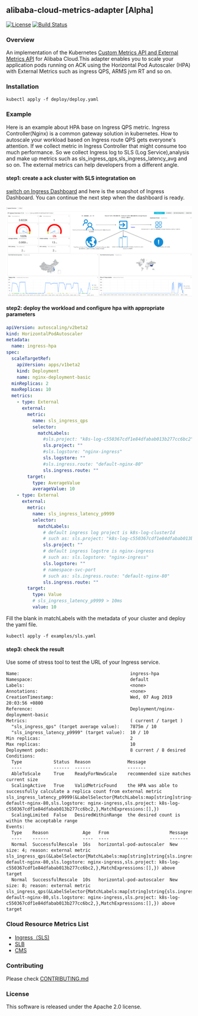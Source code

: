 ## alibaba-cloud-metrics-adapter [Alpha]

[![License](https://img.shields.io/badge/license-Apache%202-4EB1BA.svg)](https://www.apache.org/licenses/LICENSE-2.0.html)
[![Build Status](https://travis-ci.org/AliyunContainerService/alibaba-cloud-metrics-adapter.svg?branch=master)](https://travis-ci.org/AliyunContainerService/alibaba-cloud-metrics-adapter)


###  Overview 
An implementation of the Kubernetes [Custom Metrics API and External Metrics API](https://kubernetes.io/docs/tasks/run-application/horizontal-pod-autoscale/#support-for-metrics-apis) for Alibaba Cloud.This adapter enables you to scale your application pods running on ACK using the Horizontal Pod Autoscaler (HPA) with External Metrics such as ingress QPS, ARMS jvm RT and so on.

### Installation 
```$xslt
kubectl apply -f deploy/deploy.yaml 
```
### Example 
Here is an example about HPA base on Ingress QPS metric. Ingress Controller(Nginx) is a common gateway solution in kubernetes. How to autoscale your workload based on Ingress route QPS gets everyone's attention. If we collect metric in Ingress Controller that might consume too much performance. So we collect Ingress log to SLS (Log Service),analysis and make up metrics such as sls_ingress_qps,sls_ingress_latency_avg and so on. The external metrics can help developers from a different angle.

#### step1: create a ack cluster with SLS integratation on 
[switch on Ingress Dashboard](https://www.alibabacloud.com/help/doc-detail/86532.html?spm=a2c5t.11065259.1996646101.searchclickresult.2f0570acygCy4j) and here is the snapshot of Ingress Dashboard. You can continue the next step when the dashboard is ready. 

<img src="docs/images/dashboard.png"/>    

#### step2: deploy the workload and configure hpa with appropriate parameters     

```yaml
apiVersion: autoscaling/v2beta2
kind: HorizontalPodAutoscaler
metadata:
  name: ingress-hpa
spec:
  scaleTargetRef:
    apiVersion: apps/v1beta2
    kind: Deployment
    name: nginx-deployment-basic
  minReplicas: 2
  maxReplicas: 10
  metrics:
    - type: External
      external:
        metric:
          name: sls_ingress_qps
          selector:
            matchLabels:
              #sls.project: "k8s-log-c550367cdf1e84dfabab013b277cc6bc2"
              sls.project: ""
              #sls.logstore: "nginx-ingress"
              sls.logstore: ""
              #sls.ingress.route: "default-nginx-80"
              sls.ingress.route: ""
        target:
          type: AverageValue
          averageValue: 10
    - type: External
      external:
        metric:
          name: sls_ingress_latency_p9999
          selector:
            matchLabels:
              # default ingress log project is k8s-log-clusterId
              # such as: sls.project: "k8s-log-c550367cdf1e84dfabab013b277cc6bc2"
              sls.project: ""
              # default ingress logstre is nginx-ingress
              # such as: sls.logstore: "nginx-ingress"
              sls.logstore: ""
              # namespace-svc-port
              # such as: sls.ingress.route: "default-nginx-80"
              sls.ingress.route: ""
        target:
          type: Value
          # sls_ingress_latency_p9999 > 10ms
          value: 10
```     

Fill the blank in matchLabels with the metadata of your cluster and deploy the yaml file.     

```
kubectl apply -f examples/sls.yaml 
```    

#### step3: check the result     
Use some of stress tool to test the URL of your Ingress service.

```
Name:                                          ingress-hpa
Namespace:                                     default
Labels:                                        <none>
Annotations:                                   <none>
CreationTimestamp:                             Wed, 07 Aug 2019 20:03:56 +0800
Reference:                                     Deployment/nginx-deployment-basic
Metrics:                                       ( current / target )
  "sls_ingress_qps" (target average value):    7875m / 10
  "sls_ingress_latency_p9999" (target value):  10 / 10
Min replicas:                                  2
Max replicas:                                  10
Deployment pods:                               8 current / 8 desired
Conditions:
  Type            Status  Reason              Message
  ----            ------  ------              -------
  AbleToScale     True    ReadyForNewScale    recommended size matches current size
  ScalingActive   True    ValidMetricFound    the HPA was able to successfully calculate a replica count from external metric sls_ingress_latency_p9999(&LabelSelector{MatchLabels:map[string]string{sls.ingress.route: default-nginx-80,sls.logstore: nginx-ingress,sls.project: k8s-log-c550367cdf1e84dfabab013b277cc6bc2,},MatchExpressions:[],})
  ScalingLimited  False   DesiredWithinRange  the desired count is within the acceptable range
Events:
  Type    Reason             Age   From                       Message
  ----    ------             ----  ----                       -------
  Normal  SuccessfulRescale  16s   horizontal-pod-autoscaler  New size: 4; reason: external metric sls_ingress_qps(&LabelSelector{MatchLabels:map[string]string{sls.ingress.route: default-nginx-80,sls.logstore: nginx-ingress,sls.project: k8s-log-c550367cdf1e84dfabab013b277cc6bc2,},MatchExpressions:[],}) above target
  Normal  SuccessfulRescale  10s   horizontal-pod-autoscaler  New size: 8; reason: external metric sls_ingress_qps(&LabelSelector{MatchLabels:map[string]string{sls.ingress.route: default-nginx-80,sls.logstore: nginx-ingress,sls.project: k8s-log-c550367cdf1e84dfabab013b277cc6bc2,},MatchExpressions:[],}) above target
```

### Cloud Resource Metrics List
* <a href="docs/metrics/sls.md">Ingress（SLS)</a>
* <a href="docs/metrics/slb.md">SLB</a>
* <a href="docs/metrics/cms.md">CMS</a>


### Contributing 
Please check <a href="docs/CONTRIBUTING.md">CONTRIBUTING.md</a>

### License 
This software is released under the Apache 2.0 license.
